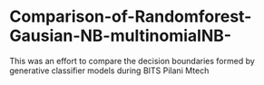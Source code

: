# Comparison-of-Randomforest-Gausian-NB-multinomialNB-
This was an effort to compare the decision boundaries formed by generative classifier models during BITS Pilani Mtech 
